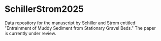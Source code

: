 # SchillerStrom2025
Data repository for the manuscript by Schiller and Strom entitled "Entrainment of Muddy Sediment from Stationary Gravel Beds." The paper is currently under review.
